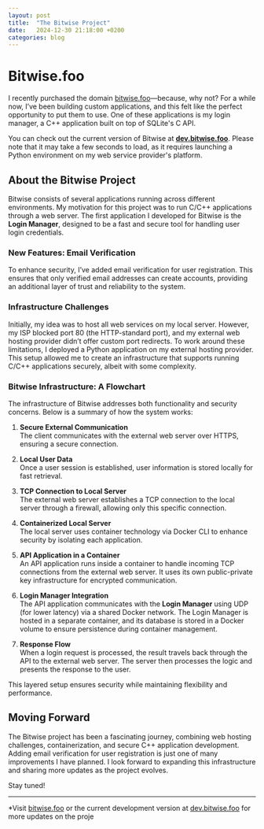 ```yaml
---
layout: post
title:  "The Bitwise Project"
date:   2024-12-30 21:18:00 +0200
categories: blog
---
```


# Bitwise.foo

I recently purchased the domain [bitwise.foo]—because, why not? For a while now, I’ve been building custom applications, and this felt like the perfect opportunity to put them to use. One of these applications is my login manager, a C++ application built on top of SQLite's C API.

[bitwise.foo]: https://bitwise.foo

You can check out the current version of Bitwise at **[dev.bitwise.foo](https://dev.bitwise.foo)**. Please note that it may take a few seconds to load, as it requires launching a Python environment on my web service provider's platform.

## About the Bitwise Project

Bitwise consists of several applications running across different environments. My motivation for this project was to run C/C++ applications through a web server. The first application I developed for Bitwise is the **Login Manager**, designed to be a fast and secure tool for handling user login credentials.

### New Features: Email Verification

To enhance security, I’ve added email verification for user registration. This ensures that only verified email addresses can create accounts, providing an additional layer of trust and reliability to the system.

### Infrastructure Challenges

Initially, my idea was to host all web services on my local server. However, my ISP blocked port 80 (the HTTP-standard port), and my external web hosting provider didn’t offer custom port redirects. To work around these limitations, I deployed a Python application on my external hosting provider. This setup allowed me to create an infrastructure that supports running C/C++ applications securely, albeit with some complexity.

### Bitwise Infrastructure: A Flowchart

The infrastructure of Bitwise addresses both functionality and security concerns. Below is a summary of how the system works:

1. **Secure External Communication**  
   The client communicates with the external web server over HTTPS, ensuring a secure connection.

2. **Local User Data**  
   Once a user session is established, user information is stored locally for fast retrieval.

3. **TCP Connection to Local Server**  
   The external web server establishes a TCP connection to the local server through a firewall, allowing only this specific connection.

4. **Containerized Local Server**  
   The local server uses container technology via Docker CLI to enhance security by isolating each application.

5. **API Application in a Container**  
   An API application runs inside a container to handle incoming TCP connections from the external web server. It uses its own public-private key infrastructure for encrypted communication.

6. **Login Manager Integration**  
   The API application communicates with the **Login Manager** using UDP (for lower latency) via a shared Docker network. The Login Manager is hosted in a separate container, and its database is stored in a Docker volume to ensure persistence during container management.

7. **Response Flow**  
   When a login request is processed, the result travels back through the API to the external web server. The server then processes the logic and presents the response to the user.

This layered setup ensures security while maintaining flexibility and performance.

## Moving Forward

The Bitwise project has been a fascinating journey, combining web hosting challenges, containerization, and secure C++ application development. Adding email verification for user registration is just one of many improvements I have planned. I look forward to expanding this infrastructure and sharing more updates as the project evolves.

Stay tuned!

---
*Visit [bitwise.foo](https://bitwise.foo) or the current development version at [dev.bitwise.foo](https://dev.bitwise.foo) for more updates on the proje
